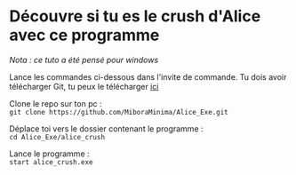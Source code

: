 # Découvre si tu es le crush d'Alice avec ce programme

*Nota : ce tuto a été pensé pour windows*

Lance les commandes ci-dessous dans l'invite de commande. Tu dois avoir télécharger Git, tu peux le télécharger [ici](https://git-scm.com/downloads)

Clone le repo sur ton pc :\
`git clone https://github.com/MiboraMinima/Alice_Exe.git`

Déplace toi vers le dossier contenant le programme :\
`cd Alice_Exe/alice_crush`

Lance le programme :\
`start alice_crush.exe`
